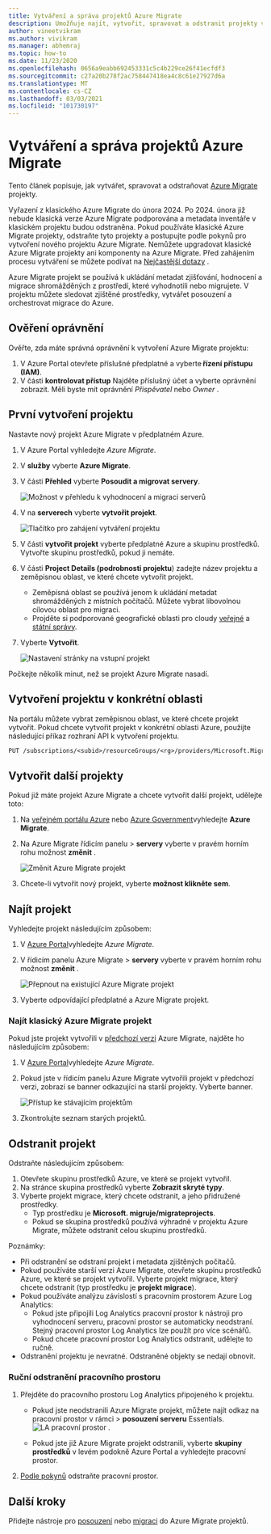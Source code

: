```yaml
---
title: Vytváření a správa projektů Azure Migrate
description: Umožňuje najít, vytvořit, spravovat a odstranit projekty v Azure Migrate.
author: vineetvikram
ms.author: vivikram
ms.manager: abhemraj
ms.topic: how-to
ms.date: 11/23/2020
ms.openlocfilehash: 0656a9eabb692453331c5c4b229ce26f41ecfdf3
ms.sourcegitcommit: c27a20b278f2ac758447418ea4c8c61e27927d6a
ms.translationtype: MT
ms.contentlocale: cs-CZ
ms.lasthandoff: 03/03/2021
ms.locfileid: "101730197"
---
```

# <a name="create-and-manage-azure-migrate-projects"></a>Vytváření a správa projektů Azure Migrate

Tento článek popisuje, jak vytvářet, spravovat a odstraňovat [Azure Migrate](migrate-services-overview.md) projekty. 

Vyřazení z klasického Azure Migrate do února 2024. Po 2024. února již nebude klasická verze Azure Migrate podporována a metadata inventáře v klasickém projektu budou odstraněna. Pokud používáte klasické Azure Migrate projekty, odstraňte tyto projekty a postupujte podle pokynů pro vytvoření nového projektu Azure Migrate. Nemůžete upgradovat klasické Azure Migrate projekty ani komponenty na Azure Migrate. Před zahájením procesu vytváření se můžete podívat na [Nejčastější dotazy](./resources-faq.md#i-have-a-project-with-the-previous-classic-experience-of-azure-migrate-how-do-i-start-using-the-new-version) .

Azure Migrate projekt se používá k ukládání metadat zjišťování, hodnocení a migrace shromážděných z prostředí, které vyhodnotili nebo migrujete. V projektu můžete sledovat zjištěné prostředky, vytvářet posouzení a orchestrovat migrace do Azure.  

## <a name="verify-permissions"></a>Ověření oprávnění

Ověřte, zda máte správná oprávnění k vytvoření Azure Migrate projektu:

1. V Azure Portal otevřete příslušné předplatné a vyberte **řízení přístupu (IAM)**.
2. V části **kontrolovat přístup** Najděte příslušný účet a vyberte oprávnění zobrazit. Měli byste mít oprávnění *Přispěvatel* nebo *Owner* . 


## <a name="create-a-project-for-the-first-time"></a>První vytvoření projektu

Nastavte nový projekt Azure Migrate v předplatném Azure.

1. V Azure Portal vyhledejte *Azure Migrate*.
2. V **služby** vyberte **Azure Migrate**.
3. V části **Přehled** vyberte **Posoudit a migrovat servery**.

    ![Možnost v přehledu k vyhodnocení a migraci serverů](./media/create-manage-projects/assess-migrate-servers.png)

4. V na **serverech** vyberte **vytvořit projekt**.

    ![Tlačítko pro zahájení vytváření projektu](./media/create-manage-projects/create-project.png)

5. V části **vytvořit projekt** vyberte předplatné Azure a skupinu prostředků. Vytvořte skupinu prostředků, pokud ji nemáte.
6. V části **Project Details (podrobnosti projektu**) zadejte název projektu a zeměpisnou oblast, ve které chcete vytvořit projekt.
    - Zeměpisná oblast se používá jenom k ukládání metadat shromážděných z místních počítačů. Můžete vybrat libovolnou cílovou oblast pro migraci. 
    - Projděte si podporované geografické oblasti pro cloudy [veřejné](migrate-support-matrix.md#supported-geographies-public-cloud) a [státní správy](migrate-support-matrix.md#supported-geographies-azure-government).

8. Vyberte **Vytvořit**.

   ![Nastavení stránky na vstupní projekt](./media/create-manage-projects/project-details.png)


Počkejte několik minut, než se projekt Azure Migrate nasadí.

## <a name="create-a-project-in-a-specific-region"></a>Vytvoření projektu v konkrétní oblasti

Na portálu můžete vybrat zeměpisnou oblast, ve které chcete projekt vytvořit. Pokud chcete vytvořit projekt v konkrétní oblasti Azure, použijte následující příkaz rozhraní API k vytvoření projektu.

```rest
PUT /subscriptions/<subid>/resourceGroups/<rg>/providers/Microsoft.Migrate/MigrateProjects/<mymigrateprojectname>?api-version=2018-09-01-preview "{location: 'centralus', properties: {}}"
```

## <a name="create-additional-projects"></a>Vytvořit další projekty

Pokud již máte projekt Azure Migrate a chcete vytvořit další projekt, udělejte toto:  

1. Na [veřejném portálu Azure](https://portal.azure.com) nebo [Azure Government](https://portal.azure.us)vyhledejte **Azure Migrate**.
2. Na Azure Migrate řídicím panelu > **servery** vyberte v pravém horním rohu možnost **změnit** .

   ![Změnit Azure Migrate projekt](./media/create-manage-projects/switch-project.png)

3. Chcete-li vytvořit nový projekt, vyberte **možnost klikněte sem**.


## <a name="find-a-project"></a>Najít projekt

Vyhledejte projekt následujícím způsobem:

1. V [Azure Portal](https://portal.azure.com)vyhledejte *Azure Migrate*.
2. V řídicím panelu Azure Migrate > **servery** vyberte v pravém horním rohu možnost **změnit** .

    ![Přepnout na existující Azure Migrate projekt](./media/create-manage-projects/switch-project.png)

3. Vyberte odpovídající předplatné a Azure Migrate projekt.


### <a name="find-a-classic-azure-migrate-project"></a>Najít klasický Azure Migrate projekt

Pokud jste projekt vytvořili v [předchozí verzi](migrate-services-overview.md#azure-migrate-versions) Azure Migrate, najděte ho následujícím způsobem:

1. V [Azure Portal](https://portal.azure.com)vyhledejte *Azure Migrate*.
2. Pokud jste v řídicím panelu Azure Migrate vytvořili projekt v předchozí verzi, zobrazí se banner odkazující na starší projekty. Vyberte banner.

    ![Přístup ke stávajícím projektům](./media/create-manage-projects/access-existing-projects.png)

3. Zkontrolujte seznam starých projektů.


## <a name="delete-a-project"></a>Odstranit projekt

Odstraňte následujícím způsobem:

1. Otevřete skupinu prostředků Azure, ve které se projekt vytvořil.
2. Na stránce skupina prostředků vyberte **Zobrazit skryté typy**.
3. Vyberte projekt migrace, který chcete odstranit, a jeho přidružené prostředky.
    - Typ prostředku je **Microsoft. migruje/migrateprojects**.
    - Pokud se skupina prostředků používá výhradně v projektu Azure Migrate, můžete odstranit celou skupinu prostředků.

Poznámky:

- Při odstranění se odstraní projekt i metadata zjištěných počítačů.
- Pokud používáte starší verzi Azure Migrate, otevřete skupinu prostředků Azure, ve které se projekt vytvořil. Vyberte projekt migrace, který chcete odstranit (typ prostředku je **projekt migrace**).
- Pokud používáte analýzu závislostí s pracovním prostorem Azure Log Analytics:
    - Pokud jste připojili Log Analytics pracovní prostor k nástroji pro vyhodnocení serveru, pracovní prostor se automaticky neodstraní. Stejný pracovní prostor Log Analytics lze použít pro více scénářů.
    - Pokud chcete pracovní prostor Log Analytics odstranit, udělejte to ručně.
- Odstranění projektu je nevratné. Odstraněné objekty se nedají obnovit.

### <a name="delete-a-workspace-manually"></a>Ruční odstranění pracovního prostoru

1. Přejděte do pracovního prostoru Log Analytics připojeného k projektu.

    - Pokud jste neodstranili Azure Migrate projekt, můžete najít odkaz na pracovní prostor v rámci   >  **posouzení serveru** Essentials.
       ![LA pracovní prostor ](./media/create-manage-projects/loganalytics-workspace.png) .
       
    - Pokud jste již Azure Migrate projekt odstranili, vyberte **skupiny prostředků** v levém podokně Azure Portal a vyhledejte pracovní prostor.
       
2. [Podle pokynů](../azure-monitor/logs/delete-workspace.md) odstraňte pracovní prostor.

## <a name="next-steps"></a>Další kroky

Přidejte nástroje pro [posouzení](how-to-assess.md) nebo [migraci](how-to-migrate.md) do Azure Migrate projektů.
